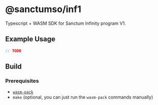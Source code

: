 # @sanctumso/inf1

Typescript + WASM SDK for Sanctum Infinity program V1.

## Example Usage

```ts
// TODO
```

## Build

### Prerequisites

- [`wasm-pack`](https://rustwasm.github.io/wasm-pack/)
- `make` (optional, you can just run the `wasm-pack` commands manually)
